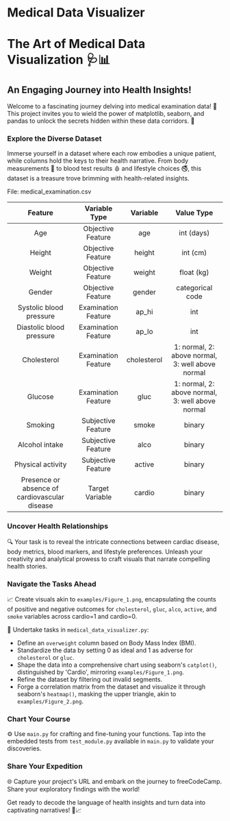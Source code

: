 # Medical Data Visualizer


# The Art of Medical Data Visualization 🩺📊

## An Engaging Journey into Health Insights!

Welcome to a fascinating journey delving into medical examination data! 🌟 This project invites you to wield the power of matplotlib, seaborn, and pandas to unlock the secrets hidden within these data corridors. 🚀

### Explore the Diverse Dataset

Immerse yourself in a dataset where each row embodies a unique patient, while columns hold the keys to their health narrative. From body measurements 📏 to blood test results 🩸 and lifestyle choices 🚭, this dataset is a treasure trove brimming with health-related insights.

File: medical_examination.csv

| Feature | Variable Type | Variable      | Value Type |
|:-------:|:------------:|:-------------:|:----------:|
| Age | Objective Feature | age | int (days) |
| Height | Objective Feature | height | int (cm) |
| Weight | Objective Feature | weight | float (kg) |
| Gender | Objective Feature | gender | categorical code |
| Systolic blood pressure | Examination Feature | ap_hi | int |
| Diastolic blood pressure | Examination Feature | ap_lo | int |
| Cholesterol | Examination Feature | cholesterol | 1: normal, 2: above normal, 3: well above normal |
| Glucose | Examination Feature | gluc | 1: normal, 2: above normal, 3: well above normal |
| Smoking | Subjective Feature | smoke | binary |
| Alcohol intake | Subjective Feature | alco | binary |
| Physical activity | Subjective Feature | active | binary |
| Presence or absence of cardiovascular disease | Target Variable | cardio | binary |

### Uncover Health Relationships

🔍 Your task is to reveal the intricate connections between cardiac disease, body metrics, blood markers, and lifestyle preferences. Unleash your creativity and analytical prowess to craft visuals that narrate compelling health stories.

### Navigate the Tasks Ahead

📈 Create visuals akin to `examples/Figure_1.png`, encapsulating the counts of positive and negative outcomes for `cholesterol`, `gluc`, `alco`, `active`, and `smoke` variables across cardio=1 and cardio=0.

🧮 Undertake tasks in `medical_data_visualizer.py`:
- Define an `overweight` column based on Body Mass Index (BMI).
- Standardize the data by setting 0 as ideal and 1 as adverse for `cholesterol` or `gluc`.
- Shape the data into a comprehensive chart using seaborn's `catplot()`, distinguished by 'Cardio', mirroring `examples/Figure_1.png`.
- Refine the dataset by filtering out invalid segments.
- Forge a correlation matrix from the dataset and visualize it through seaborn's `heatmap()`, masking the upper triangle, akin to `examples/Figure_2.png`.

### Chart Your Course

⚙️ Use `main.py` for crafting and fine-tuning your functions. Tap into the embedded tests from `test_module.py` available in `main.py` to validate your discoveries.

### Share Your Expedition

🌐 Capture your project's URL and embark on the journey to freeCodeCamp. Share your exploratory findings with the world!

Get ready to decode the language of health insights and turn data into captivating narratives! 🏥📈
